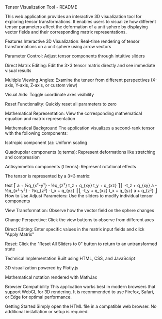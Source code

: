 Tensor Visualization Tool - README

This web application provides an interactive 3D visualization tool for exploring tensor transformations. It enables users to visualize how different tensor parameters affect the deformation of a unit sphere by displaying vector fields and their corresponding matrix representations.

Features
Interactive 3D Visualization: Real-time rendering of tensor transformations on a unit sphere using arrow vectors

Parameter Control: Adjust tensor components through intuitive sliders

Direct Matrix Editing: Edit the 3×3 tensor matrix directly and see immediate visual results

Multiple Viewing Angles: Examine the tensor from different perspectives (X-axis, Y-axis, Z-axis, or custom view)

Visual Aids: Toggle coordinate axes visibility

Reset Functionality: Quickly reset all parameters to zero

Mathematical Representation: View the corresponding mathematical equation and matrix representation

Mathematical Background
The application visualizes a second-rank tensor with the following components:

Isotropic component (a): Uniform scaling

Quadrupolar components (q terms): Represent deformations like stretching and compression

Antisymmetric components (t terms): Represent rotational effects

The tensor is represented by a 3×3 matrix:

text
⎡ a + ½q_{x²-y²} - ½q_{z²}   t_z + q_{xy}            t_y + q_{xz}        ⎤
⎢ -t_z + q_{xy}              a - ½q_{x²-y²} - ½q_{z²} -t_x + q_{yz}       ⎥
⎣ -t_y + q_{xz}              t_x + q_{yz}            a + q_{z²}           ⎦
How to Use
Adjust Parameters: Use the sliders to modify individual tensor components

View Transformation: Observe how the vector field on the sphere changes

Change Perspective: Click the view buttons to observe from different axes

Direct Editing: Enter specific values in the matrix input fields and click "Apply Matrix"

Reset: Click the "Reset All Sliders to 0" button to return to an untransformed state

Technical Implementation
Built using HTML, CSS, and JavaScript

3D visualization powered by Plotly.js

Mathematical notation rendered with MathJax


Browser Compatibility
This application works best in modern browsers that support WebGL for 3D rendering. It is recommended to use Firefox, Safari, or Edge for optimal performance.

Getting Started
Simply open the HTML file in a compatible web browser. No additional installation or setup is required.
